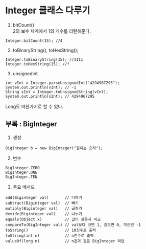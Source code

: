# Integer 클래스 다루기  

1. bitCount()  
2의 보수 체계에서 1의 개수를 리턴해준다.  
```  
Integer.bitCount(15); //4
```  

2. toBinaryString(), toHexString();
```  
Integer.toBinaryString(15); //1111
Integer.toHexString(15); //f
```  

3. unsignedInt  
```  
int vInt = Integer.parseUnsignedInt("4294967295");
System.out.println(vInt); // -1
String sInt = Integer.toUnsignedString(vInt);
System.out.println(sInt); // 4294967295
```  
Long도 마찬가지로 할 수 있다.

## 부록 : BigInteger  

1. 생성  
```
BigInteger b = new BigInteger("원하는 숫자");
```  

2. 변수  
```  
BigInteger.ZERO
BigInteger.ONE
BigInteger.TEN
```

3. 주요 메서드  
```  
add(Biginteger val)       // 더하기
subtract(Biginteger val)  // 빼기
mutiply(Biginteger val)   // 곱하기
devide(Biginteger val)    // 나누기
equals(Object x)          // 값이 같은지 비교
compareTo(BigInteger val) // val보다 크면 1, 같으면 0, 작으면 -1
toString()                // 10진수로 출력
toString(int n)           // n진수로 출력
valueOf(long n)           // n값과 같은 BigInteger 리턴
```
